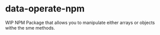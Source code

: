 # data-operate-npm

WIP NPM Package that allows you to manipulate either arrays or objects withe the sme methods.
